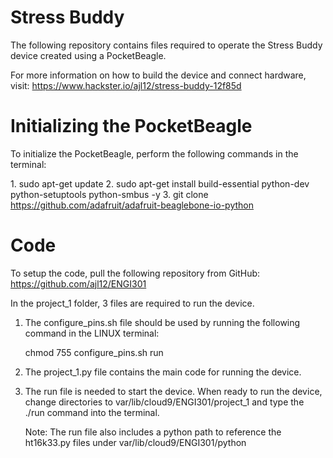 # Stress Buddy

The following repository contains files required to operate the Stress Buddy device created using a PocketBeagle.

For more information on how to build the device and connect hardware, visit: https://www.hackster.io/ajl12/stress-buddy-12f85d

# Initializing the PocketBeagle

To initialize the PocketBeagle, perform the following commands in the terminal:

1. sudo apt-get update
2. sudo apt-get install build-essential python-dev python-setuptools python-smbus -y
3. git clone https://github.com/adafruit/adafruit-beaglebone-io-python

# Code

To setup the code, pull the following repository from GitHub: https://github.com/ajl12/ENGI301

In the project_1 folder, 3 files are required to run the device. 

1. The configure_pins.sh file should be used by running the following command in the LINUX terminal:

	chmod 755 configure_pins.sh run

2. The project_1.py file contains the main code for running the device. 

3. The run file is needed to start the device. When ready to run the device, change directories  to var/lib/cloud9/ENGI301/project_1 and type the ./run command into the terminal. 

	Note: The run file also includes a python path to reference the ht16k33.py files under var/lib/cloud9/ENGI301/python







